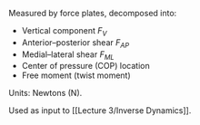 Measured by force plates, decomposed into:
- Vertical component $F_V$
- Anterior–posterior shear $F_{AP}$
- Medial–lateral shear $F_{ML}$
- Center of pressure (COP) location
- Free moment (twist moment)

Units: Newtons (N).

Used as input to [[Lecture 3/Inverse Dynamics]].

